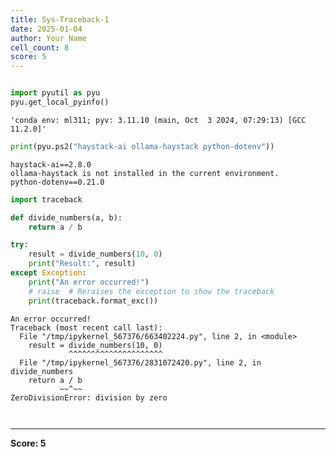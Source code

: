 ```yaml
---
title: Sys-Traceback-1
date: 2025-01-04
author: Your Name
cell_count: 8
score: 5
---
```


```python

```


```python
import pyutil as pyu
pyu.get_local_pyinfo()
```




    'conda env: ml311; pyv: 3.11.10 (main, Oct  3 2024, 07:29:13) [GCC 11.2.0]'




```python
print(pyu.ps2("haystack-ai ollama-haystack python-dotenv"))
```

    haystack-ai==2.8.0
    ollama-haystack is not installed in the current environment.
    python-dotenv==0.21.0
    



```python
import traceback
```


```python
def divide_numbers(a, b):
    return a / b
```


```python
try:
    result = divide_numbers(10, 0)
    print("Result:", result)
except Exception:
    print("An error occurred!")
    # raise  # Reraises the exception to show the traceback
    print(traceback.format_exc())
```

    An error occurred!
    Traceback (most recent call last):
      File "/tmp/ipykernel_567376/663402224.py", line 2, in <module>
        result = divide_numbers(10, 0)
                 ^^^^^^^^^^^^^^^^^^^^^
      File "/tmp/ipykernel_567376/2831072420.py", line 2, in divide_numbers
        return a / b
               ~~^~~
    ZeroDivisionError: division by zero
    



```python

```


```python

```


---
**Score: 5**